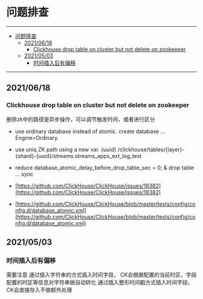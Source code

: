 # 问题排查

------

- [问题排查](#问题排查)
  - [2021/06/18](#20210618)
    - [Clickhouse drop table on cluster but not delete on zookeeper](#clickhouse-drop-table-on-cluster-but-not-delete-on-zookeeper)
  - [2021/05/03](#20210503)
    - [时间插入后有偏移](#时间插入后有偏移)

------

## 2021/06/18

### Clickhouse drop table on cluster but not delete on zookeeper

删除zk中的路径是异步操作，可以调节触发时间，或者进行区分

- use ordinary database instead of atomic. create database ... Engine=Ordinary.
- use uniq ZK path using a new var. {uuid} /clickhouse/tables/{layer}-{shard}-{uuid}/streams.streams_apps_ext_log_test
- reduce database_atomic_delay_before_drop_table_sec = 0; & drop table ... sync

- [https://github.com/ClickHouse/ClickHouse/issues/18382](https://github.com/ClickHouse/ClickHouse/issues/18382)
- [https://github.com/ClickHouse/ClickHouse/blob/master/tests/config/config.d/database_atomic.xml](https://github.com/ClickHouse/ClickHouse/blob/master/tests/config/config.d/database_atomic.xml)

## 2021/05/03

### 时间插入后有偏移

需要注意
通过插入字符串的方式插入时间字段， CK会根据配置的当前时区、字段配置的时区等信息对字符串做自动转化
通过插入整形时间戳方式插入时间字段，CK会直接存入不做额外处理
